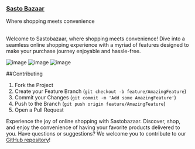 <br/>
<p>
  <a target="_blank" href="https://sastobazaar.netlify.app">
    <h3>Sasto Bazaar</h3>
  </a>
  <p>
    Where shopping meets convenience
    <br/>
    <br/>
  </p>
</p>

Welcome to Sastobazaar, where shopping meets convenience! Dive into a seamless online shopping experience with a myriad of features designed to make your purchase journey enjoyable and hassle-free.

![image](https://github.com/KriteshTimsina/sastobazaar-ecommerce/assets/103115789/86ca6f73-be26-4bdb-8f21-813afc901952)
![image](https://github.com/KriteshTimsina/sastobazaar-ecommerce/assets/103115789/e4e9a3a1-e10b-40bb-bd5b-76f8a997beb7)
![image](https://github.com/KriteshTimsina/sastobazaar-ecommerce/assets/103115789/01f726cf-1941-48de-89d5-ed13aca0f5b3)


##Contributing

1. Fork the Project
2. Create your Feature Branch (`git checkout -b feature/AmazingFeature`)
3. Commit your Changes (`git commit -m 'Add some AmazingFeature'`)
4. Push to the Branch (`git push origin feature/AmazingFeature`)
5. Open a Pull Request

Experience the joy of online shopping with Sastobazaar. Discover, shop, and enjoy the convenience of having your favorite products delivered to you. Have questions or suggestions? We welcome you to contribute to our [GitHub repository](https://github.com/KriteshTimsina/sastobazaar-ecommerce)!
